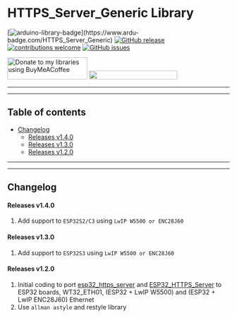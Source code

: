 # HTTPS_Server_Generic Library

[![arduino-library-badge](https://www.ardu-badge.com/badge/HTTPS_Server_Generic.svg?)](https://www.ardu-badge.com/HTTPS_Server_Generic)
[![GitHub release](https://img.shields.io/github/release/khoih-prog/HTTPS_Server_Generic.svg)](https://github.com/khoih-prog/HTTPS_Server_Generic/releases)
[![contributions welcome](https://img.shields.io/badge/contributions-welcome-brightgreen.svg?style=flat)](#Contributing)
[![GitHub issues](https://img.shields.io/github/issues/khoih-prog/HTTPS_Server_Generic.svg)](http://github.com/khoih-prog/HTTPS_Server_Generic/issues)

<a href="https://www.buymeacoffee.com/khoihprog6" title="Donate to my libraries using BuyMeACoffee"><img src="https://cdn.buymeacoffee.com/buttons/v2/default-yellow.png" alt="Donate to my libraries using BuyMeACoffee" style="height: 50px !important;width: 181px !important;" ></a>
<a href="https://www.buymeacoffee.com/khoihprog6" title="Donate to my libraries using BuyMeACoffee"><img src="https://img.shields.io/badge/buy%20me%20a%20coffee-donate-orange.svg?logo=buy-me-a-coffee&logoColor=FFDD00" style="height: 20px !important;width: 200px !important;" ></a>


---
---

## Table of contents

* [Changelog](#changelog)
  * [Releases v1.4.0](#releases-v140)
  * [Releases v1.3.0](#releases-v130)
  * [Releases v1.2.0](#releases-v120)



---
---

## Changelog

#### Releases v1.4.0

1. Add support to `ESP32S2/C3` using `LwIP W5500 or ENC28J60`

#### Releases v1.3.0

1. Add support to `ESP32S3` using `LwIP W5500 or ENC28J60`

#### Releases v1.2.0

1. Initial coding to port [esp32_https_server](https://github.com/fhessel/esp32_https_server) and [ESP32_HTTPS_Server](https://github.com/khoih-prog/ESP32_HTTPS_Server) to ESP32 boards, WT32_ETH01, (ESP32 + LwIP W5500) and (ESP32 + LwIP ENC28J60) Ethernet
2. Use `allman astyle` and restyle library

